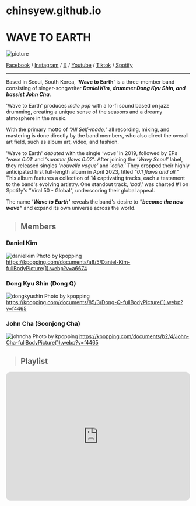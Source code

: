 # chinsyew.github.io

# **WAVE TO EARTH**

![picture](https://github.com/chinsyew/chinsyew.github.io/assets/150876685/6632d234-1b0c-45e0-b940-08c73aa53c6b)

[Facebook](https://www.facebook.com/wavetoearth?mibextid=ZbWKwL) / [Instagram](https://instagram.com/wave_to_earth?igshid=YTQwZjQ0NmI0OA==) / [X](https://x.com/wave_to_earth?t=hmEwoTbfXitHCgRKVx1A9g&s=09) / [Youtube](https://www.youtube.com/@wavetoearth/featured) / [Tiktok](https://www.tiktok.com/@wavetoearthofficial) / [Spotify](https://open.spotify.com/artist/5069JTmv5ZDyPeZaCCXiCg?si=Uvj6gGIcSNe1pOP_Kn438g)

---

Based in Seoul, South Korea, **'Wave to Earth'** is a three-member band consisting of singer-songwriter ***Daniel Kim, drummer Dong Kyu Shin, and bassist John Cha***.

'Wave to Earth' produces *indie pop* with a lo-fi sound based on jazz drumming, creating a unique sense of the seasons and a dreamy atmosphere in the music.

With the primary motto of *"All Self-made,"* all recording, mixing, and mastering is done directly by the band members, who also direct the overall art field, such as album art, video, and fashion.

'Wave to Earth' *debuted* with the single *'wave'* in 2019, followed by EPs *'wave 0.01'* and *'summer flows 0.02'*. After joining the *'Wavy Seoul'* label, they released singles *'nouvelle vague'* and *'calla.'* They dropped their highly anticipated first full-length album in April 2023, titled *"0.1 flaws and all.*" This album features a collection of 14 captivating tracks, each a testament to the band's evolving artistry. One standout track, *'bad,'* was charted #1 on Spotify's "Viral 50 - Global", underscoring their global appeal.

The name ***'Wave to Earth'*** reveals the band's desire to ***"become the new wave"*** and expand its own universe across the world.

> ## Members

### **Daniel Kim**
![danielkim](https://kpopping.com/documents/a8/5/Daniel-Kim-fullBodyPicture(1).webp?v=a6674)
Photo by kpopping https://kpopping.com/documents/a8/5/Daniel-Kim-fullBodyPicture(1).webp?v=a6674

### **Dong Kyu Shin (Dong Q)**
![dongkyushin](https://kpopping.com/documents/85/3/Dong-Q-fullBodyPicture(1).webp?v=f4465)
Photo by kpopping https://kpopping.com/documents/85/3/Dong-Q-fullBodyPicture(1).webp?v=f4465

### **John Cha (Soonjong Cha)**
![johncha](https://kpopping.com/documents/b2/4/John-Cha-fullBodyPicture(1).webp?v=f4465)
Photo by kpopping https://kpopping.com/documents/b2/4/John-Cha-fullBodyPicture(1).webp?v=f4465

> ## Playlist

<div class="embed-spotify-list">
  <iframe style="border-radius:12px" src="https://open.spotify.com/embed/artist/5069JTmv5ZDyPeZaCCXiCg?utm_source=generator" 
   width="100%" 
    height="352" 
    frameBorder="0" 
    allowfullscreen="" 
    allow="autoplay; clipboard-write; encrypted-media; fullscreen; picture-in-picture" 
    loading="lazy"></iframe>
